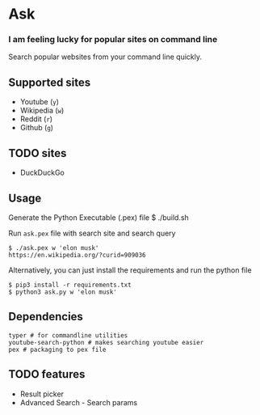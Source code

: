 # Ask
### I am feeling lucky for popular sites on command line

Search popular websites from your command line quickly.

## Supported sites

- Youtube (`y`)
- Wikipedia (`w`)
- Reddit (`r`)
- Github (`g`)

## TODO sites

- DuckDuckGo

## Usage

Generate the Python Executable (.pex) file
    $ ./build.sh

Run `ask.pex` file with search site and search query

    $ ./ask.pex w 'elon musk'
    https://en.wikipedia.org/?curid=909036

Alternatively, you can just install the requirements and run the python file

    $ pip3 install -r requirements.txt
    $ python3 ask.py w 'elon musk'

## Dependencies

    typer # for commandline utilities
    youtube-search-python # makes searching youtube easier
    pex # packaging to pex file

## TODO features
- Result picker
- Advanced Search - Search params
